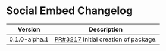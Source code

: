 # Social Embed Changelog

| Version       | Description   |
|---------------|---------------|
| 0.1.0-alpha.1 | [PR#3217](https://github.com/bbc/psammead/pull/3217) Initial creation of package. |

